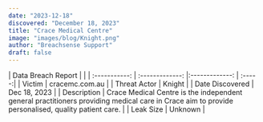 ```yaml
---
date: "2023-12-18"
discovered: "December 18, 2023"
title: "Crace Medical Centre"
image: "images/blog/Knight.png"
author: "Breachsense Support"
draft: false
---
```


| Data Breach Report           |              | 
| :-----------: | :-------------:     |:-------------:    | :-----:|
| Victim      | cracemc.com.au      | 
| Threat Actor      | Knight      | 
| Date Discovered      | Dec 18, 2023      | 
| Description      | Crace Medical Centre is the independent general practitioners providing medical care in Crace aim to provide personalised, quality patient care.      | 
| Leak Size      | Unknown      | 

